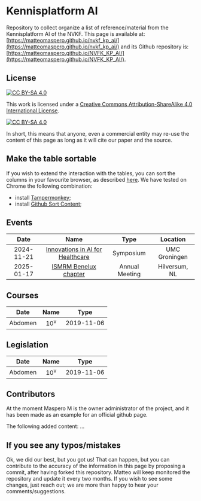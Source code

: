 # Kennisplatform AI

Repository to collect organize a list of reference/material from the Kennisplatform AI of the NVKF.
This page is available at: [https://matteomaspero.github.io/nvkf_kp_ai/](https://matteomaspero.github.io/nvkf_kp_ai/) and its Github repository is: [https://matteomaspero.github.io/NVFK_KP_AI/](https://matteomaspero.github.io/NVFK_KP_AI/).

## License
[![CC BY-SA 4.0][cc-by-sa-shield]][cc-by-sa] 

[cc-by-sa]: http://creativecommons.org/licenses/by-sa/4.0/
[cc-by-sa-image]: https://licensebuttons.net/l/by-sa/4.0/88x31.png
[cc-by-sa-shield]: https://img.shields.io/badge/License-CC%20BY--SA%204.0-lightgrey.svg

This work is licensed under a
[Creative Commons Attribution-ShareAlike 4.0 International License][cc-by-sa].

[![CC BY-SA 4.0][cc-by-sa-image]][cc-by-sa]

In short, this means that anyone, even a commercial entity may re-use the content of this page as long as it will cite our paper and the source.

## Make the table sortable

If you wish to extend the interaction with the tables, you can sort the columns in your favourite browser, as described [here](https://github.com/Mottie/GitHub-userscripts/wiki/GitHub-sort-content). We have tested on Chrome the following combination:
* install [Tampermonkey](https://chrome.google.com/webstore/detail/tampermonkey/dhdgffkkebhmkfjojejmpbldmpobfkfo/related);
* install [Github Sort Content](https://greasyfork.org/en/scripts/21373-github-sort-content);


## Events

| Date   | Name | Type | Location |
|:-:|:-:|:-:|:-:|
| 2024-11-21 |	[Innovations in AI for Healthcare](https://umcgresearch.org/w/innovations-in-ai-for-healthcare) |		Symposium  | UMC Groningen |
| 2025-01-17 |	[ISMRM Benelux chapter](https://www.ismrm-benelux.org/annual-meetings/ismrm-benelux-chapter-17th-annual-meeting/)  |	Annual Meeting  | Hilversum, NL |



## Courses

| Date   | Name | Type |
|:-:|:-:|:-:|
Abdomen |	10<sup>v</sup>	|		2019-11-06 |

## Legislation

| Date   | Name | Type |
|:-:|:-:|:-:|
Abdomen |	10<sup>v</sup>	|		2019-11-06 |

## Contributors

At the moment Maspero M is the owner administrator of the project, and it has been made as an example for an official github page.

The following added content: ...

## If you see any typos/mistakes

Ok, we did our best, but you got us! That can happen, but you can contribute to the accuracy of the information in this page by proposing a commit, after having forked this repository. Matteo will keep monitored the repository and update it every two months.
If you wish to see some changes, just reach out; we are more than happy to hear your comments/suggestions.
